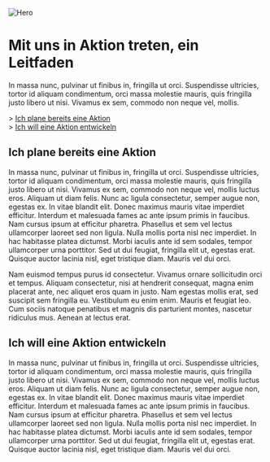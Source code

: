 ![Hero](guideline/hero.jpg)

# Mit uns in Aktion treten, ein Leitfaden

In massa nunc, pulvinar ut finibus in, fringilla ut orci. Suspendisse ultricies, tortor id aliquam condimentum, orci massa molestie mauris, quis fringilla justo libero ut nisi. Vivamus ex sem, commodo non neque vel, mollis.

&gt; [Ich plane bereits eine Aktion](#)  
&gt; [Ich will eine Aktion entwickeln](#)

## Ich plane bereits eine Aktion

In massa nunc, pulvinar ut finibus in, fringilla ut orci. Suspendisse ultricies, tortor id aliquam condimentum, orci massa molestie mauris, quis fringilla justo libero ut nisi. Vivamus ex sem, commodo non neque vel, mollis luctus eros. Aliquam ut diam felis. Nunc ac ligula consectetur, semper augue non, egestas ex. In vitae blandit elit. Donec maximus mauris vitae imperdiet efficitur. Interdum et malesuada fames ac ante ipsum primis in faucibus. Nam cursus ipsum at efficitur pharetra. Phasellus et sem vel lectus ullamcorper laoreet sed non ligula. Nulla mollis porta nisl nec imperdiet. In hac habitasse platea dictumst. Morbi iaculis ante id sem sodales, tempor ullamcorper urna porttitor. Sed ut dui feugiat, fringilla elit ut, egestas erat. Quisque auctor lacinia nisl, eget tristique diam. Mauris vel dui orci.

Nam euismod tempus purus id consectetur. Vivamus ornare sollicitudin orci et tempus. Aliquam consectetur, nisi at hendrerit consequat, magna enim placerat ante, nec aliquet eros quam in justo. Nam egestas mollis erat, sed suscipit sem fringilla eu. Vestibulum eu enim enim. Mauris et feugiat leo. Cum sociis natoque penatibus et magnis dis parturient montes, nascetur ridiculus mus. Aenean at lectus erat.

## Ich will eine Aktion entwickeln

In massa nunc, pulvinar ut finibus in, fringilla ut orci. Suspendisse ultricies, tortor id aliquam condimentum, orci massa molestie mauris, quis fringilla justo libero ut nisi. Vivamus ex sem, commodo non neque vel, mollis luctus eros. Aliquam ut diam felis. Nunc ac ligula consectetur, semper augue non, egestas ex. In vitae blandit elit. Donec maximus mauris vitae imperdiet efficitur. Interdum et malesuada fames ac ante ipsum primis in faucibus. Nam cursus ipsum at efficitur pharetra. Phasellus et sem vel lectus ullamcorper laoreet sed non ligula. Nulla mollis porta nisl nec imperdiet. In hac habitasse platea dictumst. Morbi iaculis ante id sem sodales, tempor ullamcorper urna porttitor. Sed ut dui feugiat, fringilla elit ut, egestas erat. Quisque auctor lacinia nisl, eget tristique diam. Mauris vel dui orci.


